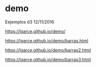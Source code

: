 # demo
Eejemplos d3 12/11/2016

https://lgarce.github.io/demo/

https://lgarce.github.io/demo/barras.html

https://lgarce.github.io/demo/barras2.html

https://lgarce.github.io/demo/barras3.html


